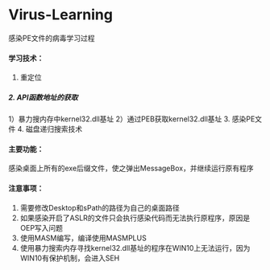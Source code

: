 # Virus-Learning
感染PE文件的病毒学习过程
#### 学习技术：
1. 重定位
##### 2. API函数地址的获取
1）暴力搜内存中kernel32.dll基址
2）通过PEB获取kernel32.dll基址
3. 感染PE文件
4. 磁盘递归搜索技术
#### 主要功能：
感染桌面上所有的exe后缀文件，使之弹出MessageBox，并继续运行原有程序
#### 注意事项：
1. 需要修改Desktop和sPath的路径为自己的桌面路径
2. 如果感染开启了ASLR的文件只会执行感染代码而无法执行原程序，原因是OEP写入问题
3. 使用MASM编写，编译使用MASMPLUS
4. 使用暴力搜索内存寻找kernel32.dll基址的程序在WIN10上无法运行，因为WIN10有保护机制，会进入SEH
